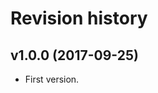 Revision history
=================================

v1.0.0 (2017-09-25)
---------------------------------

* First version.
